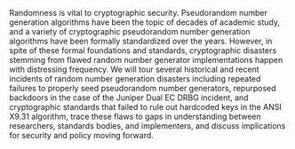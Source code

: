 Randomness is vital to cryptographic security.  Pseudorandom number generation algorithms have been the topic of decades of academic study, and a variety of cryptographic pseudorandom number generation algorithms have been formally standardized over the years.  However, in spite of these formal foundations and standards, cryptographic disasters stemming from flawed random number generator implementations happen with distressing frequency.  We will tour several historical and recent incidents of random number generation disasters including repeated failures to properly seed pseudorandom number generators, repurposed backdoors in the case of the Juniper Dual EC DRBG incident, and cryptographic standards that failed to rule out hardcoded keys in the ANSI X9.31 algorithm, trace these flaws to gaps in understanding between researchers, standards bodies, and implementers, and discuss implications for security and policy moving forward.
